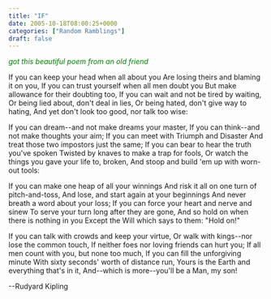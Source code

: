```yaml
---
title: "IF"
date: 2005-10-18T08:00:25+0000
categories: ["Random Ramblings"]
draft: false
---
```


<em><font color="green">got this beautiful poem from an old friend  </font> </em>

If you can keep your head when all about you
Are losing theirs and blaming it on you,
If you can trust yourself when all men doubt you
But make allowance for their doubting too,
If you can wait and not be tired by waiting,
Or being lied about, don't deal in lies,
Or being hated, don't give way to hating,
And yet don't look too good, nor talk too wise:

If you can dream--and not make dreams your master,
If you can think--and not make thoughts your aim;
If you can meet with Triumph and Disaster
And treat those two impostors just the same;
If you can bear to hear the truth you've spoken
Twisted by knaves to make a trap for fools,
Or watch the things you gave your life to, broken,
And stoop and build 'em up with worn-out tools:

If you can make one heap of all your winnings
And risk it all on one turn of pitch-and-toss,
And lose, and start again at your beginnings
And never breath a word about your loss;
If you can force your heart and nerve and sinew
To serve your turn long after they are gone,
And so hold on when there is nothing in you
Except the Will which says to them: "Hold on!"

If you can talk with crowds and keep your virtue,
Or walk with kings--nor lose the common touch,
If neither foes nor loving friends can hurt you;
If all men count with you, but none too much,
If you can fill the unforgiving minute
With sixty seconds' worth of distance run,
Yours is the Earth and everything that's in it,
And--which is more--you'll be a Man, my son!

--Rudyard Kipling